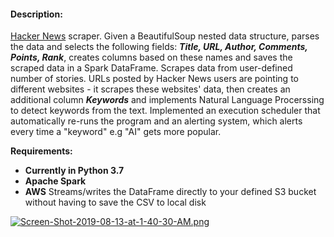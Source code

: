 #### Description:
[Hacker News](https://news.ycombinator.com) scraper. 
Given a BeautifulSoup nested data structure, parses the data and selects the following fields: ***Title, URL, Author, Comments, Points, Rank***,  creates columns based on these names and saves the scraped data in a Spark DataFrame. Scrapes data from user-defined number of stories.  URLs posted by Hacker News users are pointing to different websites - it scrapes these websites' data, then creates an additional column ***Keywords*** and implements Natural Language Procerssing to detect keywords from the text. Implemented an execution scheduler that automatically re-runs the program and an alerting system, which alerts every time a "keyword" e.g "AI" gets more popular.

**Requirements:**
 - **Currently in Python 3.7**
 - **Apache Spark**
 - **AWS**  Streams/writes the DataFrame directly to your defined S3 bucket without having to save the CSV  to local disk 

[![Screen-Shot-2019-08-13-at-1-40-30-AM.png](https://i.postimg.cc/d3L30qLW/Screen-Shot-2019-08-13-at-1-40-30-AM.png)](https://postimg.cc/MfJqPJ0R)
